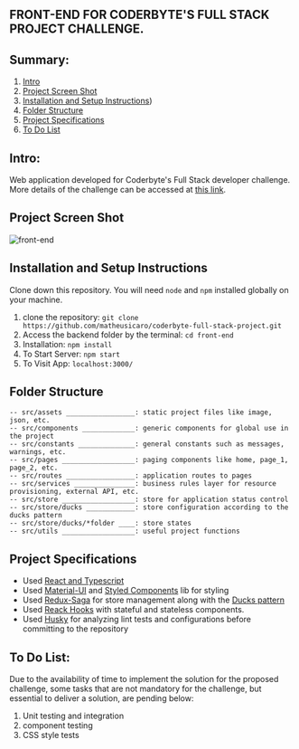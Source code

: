 ## FRONT-END FOR CODERBYTE'S FULL STACK PROJECT CHALLENGE.

## Summary:

1. [Intro](#intro)
2. [Project Screen Shot](#project-screen-shot)
3. [Installation and Setup Instructions](#installation-and-setup-instructions))
4. [Folder Structure](#folder-structure)
5. [Project Specifications](#project-specifications)
6. [To Do List](#to-do-list)


## Intro:

Web application developed for Coderbyte's Full Stack developer challenge. <br>
More details of the challenge can be accessed at [this link](https://github.com/matheusicaro/coderbyte-full-stack-project/tree/master).


## Project Screen Shot

![front-end](https://github.com/matheusicaro/coderbyte-full-stack-project/blob/master/data/front-end.gif)


## Installation and Setup Instructions

Clone down this repository. You will need `node` and `npm` installed globally on your machine.  

1. clone the repository: `git clone https://github.com/matheusicaro/coderbyte-full-stack-project.git`
2. Access the backend folder by the terminal: `cd front-end`
3. Installation: `npm install`  
4. To Start Server: `npm start`  
5. To Visit App: `localhost:3000/`  


## Folder Structure

```
-- src/assets _________________: static project files like image, json, etc.
-- src/components _____________: generic components for global use in the project
-- src/constants ______________: general constants such as messages, warnings, etc.
-- src/pages __________________: paging components like home, page_1, page_2, etc.
-- src/routes _________________: application routes to pages
-- src/services _______________: business rules layer for resource provisioning, external API, etc.
-- src/store __________________: store for application status control
-- src/store/ducks ____________: store configuration according to the ducks pattern
-- src/store/ducks/*folder ____: store states
-- src/utils __________________: useful project functions
```  

## Project Specifications

- Used [React and Typescript](https://www.typescriptlang.org/pt/docs/handbook/react.html)
- Used [Material-UI](https://material-ui.com/) and [Styled Components](https://styled-components.com/) lib for styling 
- Used [Redux-Saga](https://redux-saga.js.org/) for store management along with the [Ducks pattern](https://github.com/erikras/ducks-modular-redux)
- Used [Reack Hooks](https://reactjs.org/docs/hooks-intro.html) with stateful and stateless components.
- Used [Husky](https://typicode.github.io/husky/#/) for analyzing lint tests and configurations before committing to the repository


## To Do List:  

Due to the availability of time to implement the solution for the proposed challenge, some tasks that are not mandatory for the challenge, but essential to deliver a solution, are pending below:

1. Unit testing and integration
2. component testing
3. CSS style tests

